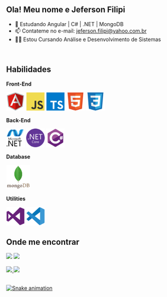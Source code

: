 ## Ola! Meu nome e Jeferson Filipi 

- 🌱 Estudando Angular | C# | .NET | MongoDB
- 📫 Contateme no e-mail: jeferson.filipi@yahoo.com.br
- 🧑‍💻 Estou Cursando Análise e Desenvolvimento de Sistemas

<br>
  
  ## Habilidades

**Front-End**

<code><img height="50" src="https://github.com/devicons/devicon/blob/master/icons/angularjs/angularjs-original.svg"></code>
<code><img height="50" src="https://github.com/devicons/devicon/blob/master/icons/javascript/javascript-original.svg"></code>
<code><img height="50" src="https://github.com/devicons/devicon/blob/master/icons/typescript/typescript-original.svg"></code>
<code><img height="50" src="https://raw.githubusercontent.com/devicons/devicon/master/icons/html5/html5-original.svg"></code>
<code><img height="50" src="https://raw.githubusercontent.com/devicons/devicon/master/icons/css3/css3-original.svg"></code>


**Back-End**

<code><img height="50" src="https://github.com/devicons/devicon/blob/master/icons/dot-net/dot-net-original-wordmark.svg"></code>
<code><img height="50" src="https://github.com/devicons/devicon/blob/master/icons/dotnetcore/dotnetcore-original.svg"></code>
<code><img height="50" src="https://github.com/devicons/devicon/blob/master/icons/csharp/csharp-original.svg"></code>


**Database**

<code><img height="65" src="https://github.com/devicons/devicon/blob/master/icons/mongodb/mongodb-original-wordmark.svg"></code>

  
 **Utilities**

<code><img height="50" src="https://github.com/devicons/devicon/blob/master/icons/visualstudio/visualstudio-plain.svg"/></code>
<code><img height="50" src="https://github.com/devicons/devicon/blob/master/icons/vscode/vscode-original.svg" /></code>


  ## Onde me encontrar
 
<div> 
  <a href="https://www.instagram.com/jefersonfilipi" target="_blank"><img src="https://img.shields.io/badge/-Instagram-%23E4405F?style=for-the-badge&logo=instagram&logoColor=white" target="_blank"></a>
 	<a href="https://www.linkedin.com/in/jeferson-filipi" target="_blank"><img src="https://img.shields.io/badge/-LinkedIn-%230077B5?style=for-the-badge&logo=linkedin&logoColor=white" target="_blank"></a> 
  
  <br/>
  <br>
  
 <div>
  <a href="https://github.com/Jefersonjf">
  <img height="180em" src="https://github-readme-stats.vercel.app/api?username=Jefersonjf&show_icons=true&theme=dark&include_all_commits=true&count_private=true"/>
  <img height="180em" src="https://github-readme-stats.vercel.app/api/top-langs/?username=Jefersonjf&layout=compact&langs_count=7&theme=dark"/>
</div>

   <br/>
  
  ![Snake animation](https://github.com/Jefersonjf/Jefersonjf/blob/output/github-contribution-grid-snake.svg)
  
</div>

